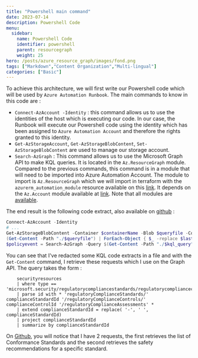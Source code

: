 ```yaml
---
title: "Powershell main command"
date: 2023-07-14
description: Powershell Code
menu:
  sidebar:
    name: Powershell Code
    identifier: powershell
    parent: resourcegraph
    weight: 25
hero: /posts/azure_resource_graph/images/fond.png
tags: ["Markdown","Content Organization","Multi-lingual"]
categories: ["Basic"]
---
```


To achieve this architecture, we will first write our Powershell code which will be used by `Azure Automation Runbook`. The main commands to know in this code are :
- `Connect-AzAccount -Identity` : this command allows us to use the identities of the host which is executing our code. In our case, the Runbook will execute our Powershell code using the identity which has been assigned to `Azure Automation Account` and therefore the rights granted to this identity.
- `Get-AzStorageAccount`, `Get-AzStorageBlobContent`, `Set-AzStorageBlobContent` are used to manage our storage account.
- `Search-AzGraph` : This command allows us to use the Microsoft Graph API to make KQL queries. It is located in the `Az.ResourceGraph` module. Compared to the previous commands, this command is in a module that will need to be imported into Azure Automation Account. The module to import is `Az.ResourceGraph` which we will import in terraform with the `azurerm_automation_module` resource available on this [link](https://www.powershellgallery.com/api/v2/package/Az.ResourceGraph/0.13.0). It depends on the `Az.Account` module available at [link](https://www.powershellgallery.com/api/v2/package/Az.Accounts/2.12.4). Note that all modules are [available](https://www.powershellgallery.com/packages).

The end result is the following code extract, also available on [github](https://github.com/aubinaso/DefenderForCloudAutomate/blob/main/get_compliance.ps1) :

```PowerShell
Connect-AzAccount -Identity
# ...
Get-AzStorageBlobContent -Container $containerName -Blob $queryfile -Context $Context -Destination "./$queryfile" -Force
(Get-Content -Path "./$queryfile") | ForEach-Object { $_ -replace $lastStandard, $newStandard } | Set-Content -Path "./$kql_query"
$policyevent = Search-AzGraph -Query $(Get-Content -Path "./$kql_query" -raw)
```

You can see that I've redacted some KQL code extracts in a file and with the `Get-Content` command, I retrieve these requests which I use on the Graph API.
The query takes the form :

```
    securityresources
    | where type == 'microsoft.security/regulatorycompliancestandards/regulatorycompliancecontrols/regulatorycomplianceassessments'
    | parse id with * 'regulatoryComplianceStandards/' complianceStandardId '/regulatoryComplianceControls/' complianceControlId '/regulatoryComplianceAssessments' *
    | extend complianceStandardId = replace( '-', ' ', complianceStandardId)
    | project complianceStandardId
    | summarize by complianceStandardId
```

On [Github](https://github.com/aubinaso/DefenderForCloudAutomate/tree/main), you will notice that I have 2 requests, the first retrieves the list of Conformance Standards and the second retrieves the safety recommendations for a specific standard.